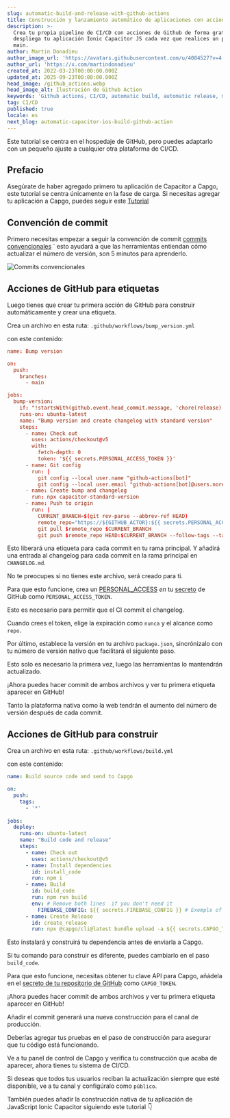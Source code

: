 ```yaml
---
slug: automatic-build-and-release-with-github-actions
title: Construcción y lanzamiento automático de aplicaciones con acciones de Github
description: >-
  Crea tu propia pipeline de CI/CD con acciones de Github de forma gratuita,
  despliega tu aplicación Ionic Capacitor JS cada vez que realices un push a
  main.
author: Martin Donadieu
author_image_url: 'https://avatars.githubusercontent.com/u/4084527?v=4'
author_url: 'https://x.com/martindonadieu'
created_at: 2022-03-23T00:00:00.000Z
updated_at: 2025-09-23T00:00:00.000Z
head_image: /github_actions.webp
head_image_alt: Ilustración de Github Action
keywords: 'Github actions, CI/CD, automatic build, automatic release, mobile app updates'
tag: CI/CD
published: true
locale: es
next_blog: automatic-capacitor-ios-build-github-action
---
```

Este tutorial se centra en el hospedaje de GitHub, pero puedes adaptarlo con un pequeño ajuste a cualquier otra plataforma de CI/CD.

## Prefacio

Asegúrate de haber agregado primero tu aplicación de Capacitor a Capgo, este tutorial se centra únicamente en la fase de carga. Si necesitas agregar tu aplicación a Capgo, puedes seguir este [Tutorial](/blog/update-your-capacitor-apps-seamlessly-using-capacitor-updater/)

## Convención de commit

Primero necesitas empezar a seguir la convención de commit [commits convencionales](https://www.conventionalcommits.org/en/v1.0.0/) \` esto ayudará a que las herramientas entiendan cómo actualizar el número de versión, son 5 minutos para aprenderlo.

![Commits convencionales](/conventional_commits.webp)

## Acciones de GitHub para etiquetas

Luego tienes que crear tu primera acción de GitHub para construir automáticamente y crear una etiqueta.

Crea un archivo en esta ruta: `.github/workflows/bump_version.yml`

con este contenido:

```toml
name: Bump version

on:
  push:
    branches:
      - main

jobs:
  bump-version:
    if: "!startsWith(github.event.head_commit.message, 'chore(release):')"
    runs-on: ubuntu-latest
    name: "Bump version and create changelog with standard version"
    steps:
      - name: Check out
        uses: actions/checkout@v5
        with:
          fetch-depth: 0
          token: '${{ secrets.PERSONAL_ACCESS_TOKEN }}'
      - name: Git config
        run: |
          git config --local user.name "github-actions[bot]"
          git config --local user.email "github-actions[bot]@users.noreply.github.com"
      - name: Create bump and changelog
        run: npx capacitor-standard-version
      - name: Push to origin
        run: |
          CURRENT_BRANCH=$(git rev-parse --abbrev-ref HEAD)
          remote_repo="https://${GITHUB_ACTOR}:${{ secrets.PERSONAL_ACCESS_TOKEN }}@github.com/${GITHUB_REPOSITORY}.git"
          git pull $remote_repo $CURRENT_BRANCH
          git push $remote_repo HEAD:$CURRENT_BRANCH --follow-tags --tags
```

Esto liberará una etiqueta para cada commit en tu rama principal. Y añadirá una entrada al changelog para cada commit en la rama principal en `CHANGELOG.md`.

No te preocupes si no tienes este archivo, será creado para ti.

Para que esto funcione, crea un [PERSONAL_ACCESS](https://docs.github.com/en/authentication/keeping-your-account-and-data-secure/creating-a-personal-access-token/) _en_ tu [secreto](https://docs.github.com/en/actions/security-guides/encrypted-secrets "secretos de GitHub") de GitHub como `PERSONAL_ACCESS_TOKEN`.

Esto es necesario para permitir que el CI commit el changelog.

Cuando crees el token, elige la expiración como `nunca` y el alcance como `repo`.

Por último, establece la versión en tu archivo `package.json`, sincrónizalo con tu número de versión nativo que facilitará el siguiente paso.

Esto solo es necesario la primera vez, luego las herramientas lo mantendrán actualizado.

¡Ahora puedes hacer commit de ambos archivos y ver tu primera etiqueta aparecer en GitHub!

Tanto la plataforma nativa como la web tendrán el aumento del número de versión después de cada commit.

## Acciones de GitHub para construir

Crea un archivo en esta ruta: `.github/workflows/build.yml`

con este contenido:

```yml
name: Build source code and send to Capgo

on:
  push:
    tags:
      - '*'
      
jobs:
  deploy:
    runs-on: ubuntu-latest
    name: "Build code and release"
    steps:
      - name: Check out
        uses: actions/checkout@v5
      - name: Install dependencies
        id: install_code
        run: npm i
      - name: Build
        id: build_code
        run: npm run build
        env: # Remove both lines  if you don't need it
          FIREBASE_CONFIG: ${{ secrets.FIREBASE_CONFIG }} # Exemple of env var coming from a secret
      - name: Create Release
        id: create_release
        run: npx @capgo/cli@latest bundle upload -a ${{ secrets.CAPGO_TOKEN }} -c production
```

Esto instalará y construirá tu dependencia antes de enviarla a Capgo.

Si tu comando para construir es diferente, puedes cambiarlo en el paso `build_code`.

Para que esto funcione, necesitas obtener tu clave API para Capgo, añádela en el [secreto de tu repositorio de GitHub](https://docs.github.com/en/actions/security-guides/encrypted-secrets/) como `CAPGO_TOKEN`.

¡Ahora puedes hacer commit de ambos archivos y ver tu primera etiqueta aparecer en GitHub!

Añadir el commit generará una nueva construcción para el canal de producción.

Deberías agregar tus pruebas en el paso de construcción para asegurar que tu código está funcionando.

Ve a tu panel de control de Capgo y verifica tu construcción que acaba de aparecer, ahora tienes tu sistema de CI/CD.

Si deseas que todos tus usuarios reciban la actualización siempre que esté disponible, ve a tu canal y configúralo como `público`.

También puedes añadir la construcción nativa de tu aplicación de JavaScript Ionic Capacitor siguiendo este tutorial 👇
